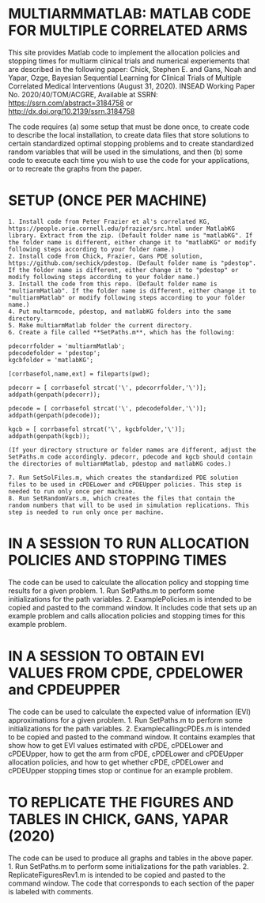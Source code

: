# MULTIARMMATLAB: MATLAB CODE FOR MULTIPLE CORRELATED ARMS

This site provides Matlab code to implement the allocation policies and stopping times for multiarm clinical trials and numerical experiements that are described in the following paper: 
Chick, Stephen E. and Gans, Noah and Yapar, Ozge, Bayesian Sequential Learning for Clinical Trials of Multiple Correlated Medical Interventions (August 31, 2020). INSEAD Working Paper No. 2020/40/TOM/ACGRE, Available at SSRN: https://ssrn.com/abstract=3184758 or http://dx.doi.org/10.2139/ssrn.3184758

The code requires (a) some setup that must be done once, to create code to describe the local installation, to create data files that store solutions to certain standardized optimal stopping problems and to create standardized random variables that will be used in the simulations, and then (b) some code to execute each time you wish to use the code for your applications, or to recreate the graphs from the paper.

# SETUP (ONCE PER MACHINE)
	1. Install code from Peter Frazier et al's correlated KG, https://people.orie.cornell.edu/pfrazier/src.html under MatlabKG library. Extract from the zip. (Default folder name is "matlabKG". If the folder name is different, either change it to "matlabKG" or modify following steps according to your folder name.)
	2. Install code from Chick, Frazier, Gans PDE solution, https://github.com/sechick/pdestop. (Default folder name is "pdestop". If the folder name is different, either change it to "pdestop" or modify following steps according to your folder name.)
	3. Install the code from this repo. (Default folder name is "multiarmMatlab". If the folder name is different, either change it to "multiarmMatlab" or modify following steps according to your folder name.)
	4. Put multarmcode, pdestop, and matlabKG folders into the same directory. 
	5. Make multiarmMatlab folder the current directory. 
	6. Create a file called **SetPaths.m**, which has the following:

	pdecorrfolder = 'multiarmMatlab';
	pdecodefolder = 'pdestop';
	kgcbfolder = 'matlabKG';

	[corrbasefol,name,ext] = fileparts(pwd);

	pdecorr = [ corrbasefol strcat('\', pdecorrfolder,'\')];
	addpath(genpath(pdecorr));

	pdecode = [ corrbasefol strcat('\', pdecodefolder,'\')];
	addpath(genpath(pdecode));

	kgcb = [ corrbasefol strcat('\', kgcbfolder,'\')];
	addpath(genpath(kgcb));
	
	(If your directory structure or folder names are different, adjust the SetPaths.m code accordingly. pdecorr, pdecode and kgcb should contain 	the directories of multiarmMatlab, pdestop and matlabKG codes.)

	7. Run SetSolFiles.m, which creates the standardized PDE solution files to be used in cPDELower and cPDEUpper policies. This step is needed to run only once per machine.
	8. Run SetRandomVars.m, which creates the files that contain the random numbers that will to be used in simulation replications. This step is needed to run only once per machine. 

# IN A SESSION TO RUN ALLOCATION POLICIES AND STOPPING TIMES
The code can be used to calculate the allocation policy and stopping time results for a given problem. 
	1. Run SetPaths.m to perform some initializations for the path variables.
	2. ExamplePolicies.m is intended to be copied and pasted to the command window. It includes code that sets up an example problem and calls allocation policies and stopping times for this example problem. 

# IN A SESSION TO OBTAIN EVI VALUES FROM CPDE, CPDELOWER and CPDEUPPER
The code can be used to calculate the expected value of information (EVI) approximations for a given problem. 
	1. Run SetPaths.m to perform some initializations for the path variables.
	2. ExamplecallingcPDEs.m is intended to be copied and pasted to the command window. It contains examples that show how to get EVI values estimated with cPDE, cPDELower and cPDEUpper, how to get the arm from cPDE, cPDELower and cPDEUpper allocation policies, and how to get whether cPDE, cPDELower and cPDEUpper stopping times stop or continue for an example problem. 

# TO REPLICATE THE FIGURES AND TABLES IN CHICK, GANS, YAPAR (2020)
The code can be used to produce all graphs and tables in the above paper. 
	1. Run SetPaths.m to perform some initializations for the path variables.
	2. ReplicateFiguresRev1.m is intended to be copied and pasted to the command window. The code that corresponds to each section of the paper is labeled with comments.